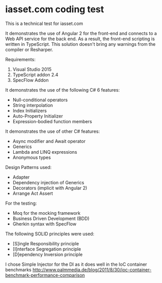 # iasset.com coding test #

This is a technical test for iasset.com

It demonstrates the use of Angular 2 for the front-end and connects to a Web API service for the back end.
As a result, the front-end scripting is written in TypeScript. 
This solution doesn't bring any warnings from the compiler or Resharper.


Requirements:
1. Visual Studio 2015
2. TypeScript addon 2.4
3. SpecFlow Addon


It demonstrates the use of the following C# 6 features:
- Null-conditional operators
- String interpolation
- Index Initializers
- Auto-Property Initializer
- Expression-bodied function members


It demonstrates the use of other C# features:
- Async modifier and Await operator
- Generics
- Lambda and LINQ expressions
- Anonymous types


Design Patterns used:
- Adapter
- Dependency injection of Generics
- Decorators (implicit with Angular 2)
- Arrange Act Assert


For the testing:
- Moq for the mocking framework
- Business Driven Development (BDD)
- Gherkin syntax with SpecFlow


The following SOLID principles were used:
- [S]ingle Responsibility principle
- [I]nterface Segregation principle
- [D]ependency Inversion principle 


I chose Simple Injector for the DI as it does well in the IoC container benchmarks
http://www.palmmedia.de/blog/2011/8/30/ioc-container-benchmark-performance-comparison

 
